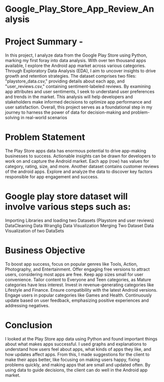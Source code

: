 # Google_Play_Store_App_Review_Analysis
 # Project Summary -
In this project, I analyze data from the Google Play Store using Python, marking my first foray into data analysis. With over ten thousand apps available, I explore the Android app market across various categories. Through Exploratory Data Analysis (EDA), I aim to uncover insights to drive growth and retention strategies. The dataset comprises two files: "playstore_data.csv," providing details about each app, and "user_reviews.csv," containing sentiment-labeled reviews. By examining app attributes and user sentiments, I seek to understand user preferences and trends in the market. This analysis will help developers and stakeholders make informed decisions to optimize app performance and user satisfaction. Overall, this project serves as a foundational step in my journey to harness the power of data for decision-making and problem-solving in real-world scenarios

 # Problem Statement
The Play Store apps data has enormous potential to drive app-making businesses to success. Actionable insights can be drawn for developers to work on and capture the Android market. Each app (row) has values for category, rating, size, and more. Another dataset contains customer reviews of the android apps. Explore and analyze the data to discover key factors responsible for app engagement and success.



 # Google play store dataset will involve various steps such as:
Importing Libraries and loading two Datasets (Playstore and user reviews)
DataCleaning
Data Wranglig
Data Visualization
Merging Two Dataset
Data Visualization of two DataSets

# Business Objective

To boost app success, focus on popular genres like Tools, Action, Photography, and Entertainment. Offer engaging free versions to attract users, considering most apps are free. Keep app sizes small for user convenience. Tailor content to Everyone and Teen categories, as Mature categories have less interest. Invest in revenue-generating categories like Lifestyle and Finance. Ensure compatibility with the latest Android versions. Engage users in popular categories like Games and Health. Continuously update based on user feedback, emphasizing positive experiences and addressing negatives. 

# Conclusion
I looked at the Play Store app data using Python and found important things about what makes apps successful. I used graphs and explanations to understand how users feel about apps, what kinds of apps they like, and how updates affect apps. From this, I made suggestions for the client to make their apps better, like focusing on making users happy, fixing problems quickly, and making apps that are small and updated often. By using data to guide decisions, the client can do well in the Android app market.

